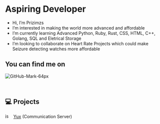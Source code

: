 # Aspiring Developer

- Hi, I’m Prizimzs
- I’m interested in making the world more advanced and affordable
- I’m currently learning Advanced Python, Ruby, Rust, CSS, HTML, C++, Golang, SQL and Eletrical Storage
- I’m looking to collaborate on Heart Rate Projects which could make Seizure detecting watches more affordable

## You can find me on 
![GitHub-Mark-64px](https://user-images.githubusercontent.com/66744597/125489637-9ebc8904-c87e-42ec-80a2-59a533e41976.png)

<br>

## :computer: Projects

<img src="https://i.pinimg.com/originals/bb/45/5e/bb455e779c5eec9d7fc6d161b8d36025.png" width="15px" height="15px" alt="js-icon"> &nbsp; [Yux](https://github.com/EternalVictim/Prizimzs-Friend2) (Communication Server) <br>
<!---
EternalVictim/EternalVictim is a ✨ special ✨ repository because its `README.md` (this file) appears on your GitHub profile.
You can click the Preview link to take a look at your changes.
--->
